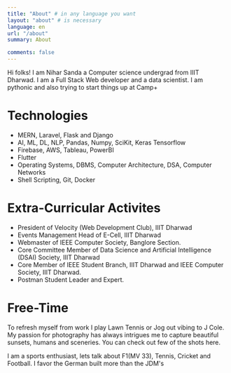 ```yaml
---
title: "About" # in any language you want
layout: "about" # is necessary
language: en
url: "/about"
summary: About

comments: false
---
```


Hi folks! I am Nihar Sanda a Computer science undergrad from IIIT Dharwad. I am a Full Stack Web developer and a data scientist. I am pythonic and also trying to start things up at Camp+

# Technologies

- MERN, Laravel, Flask and Django
- AI, ML, DL, NLP, Pandas, Numpy, SciKit, Keras Tensorflow
- Firebase, AWS, Tableau, PowerBI
- Flutter
- Operating Systems, DBMS, Computer Architecture, DSA, Computer Networks
- Shell Scripting, Git, Docker

# Extra-Curricular Activites

- President of Velocity (Web Development Club), IIIT Dharwad
- Events Management Head of E-Cell, IIIT Dharwad
- Webmaster of IEEE Computer Society, Banglore Section.
- Core Committee Member of Data Science and Artificial Intelligence (DSAI) Society, IIIT Dharwad
- Core Member of IEEE Student Branch, IIIT Dharwad and IEEE Computer Society, IIIT Dharwad. 
- Postman Student Leader and Expert.

# Free-Time

To refresh myself from work I play Lawn Tennis or Jog out vibing to J Cole. My passion for photography has always intrigues me to capture beautiful sunsets, humans and sceneries. You can check out few of the shots here.

I am a sports enthusiast, lets talk about F1(MV 33), Tennis, Cricket and Football. I favor the German built more than the JDM's